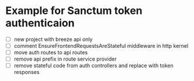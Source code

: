 # Example for Sanctum token authenticaion

- [ ]  new project with breeze api only
- [ ]  comment EnsureFrontendRequestsAreStateful middleware in http kernel
- [ ]  move auth routes to api routes
- [ ]  remove api prefix in route service provider
- [ ]  remove stateful code from auth controllers and replace with token responses
